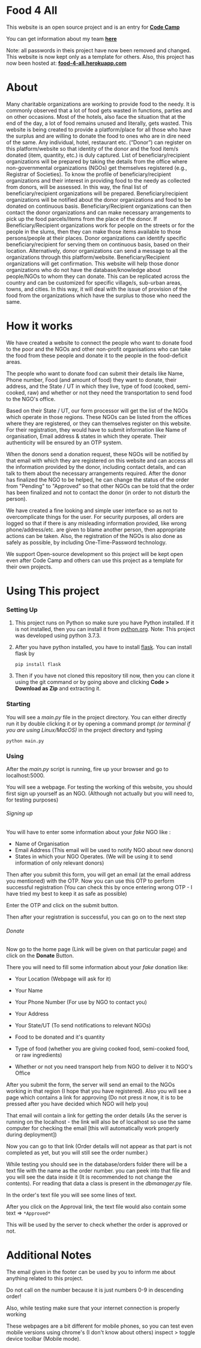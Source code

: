 # Food 4 All

This website is an open source project and is an entry for **[Code Camp](https://codecamphackathon.netlify.app)**

You can get information about my team **[here](https://codecamphackathon.netlify.app/TheJuniorDev)**

Note: all passwords in theis project have now been removed and changed. This website is now kept only as a template for others.
Also, this project has now been hosted at: **[food-4-all.herokuapp.com](https://food-4-all.herokuapp.com)**

# About

Many charitable organizations are working to provide food to the needy. It is commonly observed that a lot of food gets wasted in functions, parties and on other occasions. Most of the hotels, also face the situation that at the end of the day, a lot of food remains unused and literally, gets wasted. This website is being created to provide a platform/place for all those who have the surplus and are willing to donate the food to ones who are in dire need of the same. Any individual, hotel, restaurant etc. (“Donor”) can register on this platform/website so that identity of the donor and the food item/s donated (item, quantity, etc.) is duly captured. List of beneficiary/recipient organizations will be prepared by taking the details from the office where non-governmental organizations (NGOs) get themselves registered (e.g., Registrar of Societies). To know the profile of beneficiary/recipient organizations and their interest in providing food to the needy as collected from donors, will be assessed. In this way, the final list of beneficiary/recipient organizations will be prepared. Beneficiary/recipient organizations will be notified about the donor organizations and food to be donated on continuous basis. Beneficiary/Recipient organizations can then contact the donor organizations and can make necessary arrangements to pick up the food parcels/items from the place of the donor. If Beneficiary/Recipient organizations work for people on the streets or for the people in the slums, then they can make those items available to those persons/people at their places. Donor organizations can identify specific beneficiary/recipient for serving them on continuous basis, based on their location. Alternatively, donor organizations can send a message to all the organizations through this platform/website. Beneficiary/Recipient organizations will get confirmation. This website will help those donor organizations who do not have the database/knowledge about people/NGOs to whom they can donate. This can be replicated across the country and can be customized for specific village/s, sub-urban areas, towns, and cities. In this way, it will deal with the issue of provision of the food from the organizations which have the surplus to those who need the same.

# How it works

We have created a website to connect the people who want to donate food to the poor and the NGOs and other non-profit organisations who can take the food from these people and donate it to the people in the food-deficit areas. 

The people who want to donate food can submit their details like Name, Phone number, Food (and amount of food) they want to donate, their address, and the State / UT in which they live, type of food (cooked, semi-cooked, raw) and whether or not they need the transportation to send food to the NGO's office.

Based on their State / UT, our form processor will get the list of the NGOs which operate in those regions. These NGOs can be listed from the offices where they are registered, or they can themselves register on this website. For their registration, they would have to submit information like Name of organisation, Email address & states in which they operate. Their authenticity will be ensured by an OTP system.

When the donors send a donation request, these NGOs will be notified by that email with which they are registered on this website and can access all the information provided by the donor, including contact details, and can talk to them about the necessary arrangements required. After the donor has finalized the NGO to be helped, he can change the status of the order from "Pending" to "Approved" so that other NGOs can be told that the order has been finalized and not to contact the donor (in order to not disturb the person). 

We have created a fine looking and simple user interface so as not to overcomplicate things for the user.
For security purposes, all orders are logged so that if there is any misleading information provided, like wrong phone/address/etc. are given to blame another person, then appropriate actions can be taken.
Also, the registration of the NGOs is also done as safely as possible, by including One-Time-Password technology.


We support Open-source development so this project will be kept open even after Code Camp and others can use this project as a template for their own projects.

# Using This project 

### Setting Up

1. This project runs on Python so make sure you have Python installed. If it is not installed, then you can install it from [python.org](https://python.org/downloads). Note: This project was developed using python 3.7.3.

2. After you have python installed, you have to install [flask](https://flask.palletsprojects.com/). You can install flask by 

   ```pip install flask```

3. Then if you have not cloned this repository till now, then you can clone it using the git command or by going above and clicking **Code > Download as Zip** and extracting it.

### Starting

You will see a *main.py* file in the project directory. You can either directly run it by double clicking it or by opening a command prompt *(or terminal if you are using Linux/MacOS)* in the project directory and typing 

```python main.py```

### Using

After the *main.py* script is running, fire up your browser and go to localhost:5000.

You will see a webpage. For testing the working of this website, you should first sign up yourself as an NGO.	(Although not actually but you will need to, for testing purposes)

###### Signing up

You will have to enter some information about your *fake* NGO like :

- Name of Organisation
- Email Address (This email will be used to notify NGO about new donors)
- States in which your NGO Operates. (We will be using it to send information of only relevant donors)

Then after you submit this form, you will get an email (at the email address you mentioned) with the OTP. Now you can use this OTP to perform successful registration (You can check this by once entering wrong OTP - I have tried my best to keep it as safe as possible)

Enter the OTP and click on the submit button.

Then after your registration is successful, you can go on to the next step

###### Donate

Now go to the home page (Link will be given on that particular page) and click on the **Donate** Button.

There you will need to fill some information about your *fake* donation like:

- Your Location (Webpage will ask for it)

- Your Name
- Your Phone Number (For use by NGO to contact you)
- Your Address
- Your State/UT (To send notifications to relevant NGOs) 
- Food to be donated and it's quantity
- Type of food (whether you are giving cooked food, semi-cooked food, or raw ingredients)
- Whether or not you need transport help from NGO to deliver it to NGO's Office

After you submit the form, the server will send an email to the NGOs working in that region (I hope that you have registered). Also you will see a page which contains a link for approving (Do not press it now, it is to be pressed after you have decided which NGO will help you)

That email will contain a link for getting the order details (As the server is running on the localhost - the link will also be of localhost so use the same computer for checking the email [this will automatically work properly during deployment])

Now you can go to that link (Order details will not appear as that part is not completed as yet, but you will still see the order number.)

While testing you should see in the database/orders folder there will be a text file with the name as the order number. you can peek into that file and you will see the data inside it (It is recommended to not change the contents). For reading that data a class is present in the *dbmanager.py* file.

In the order's text file you will see some lines of text.

After you click on the Approval link, the text file would also contain some text =>  ```*Approved*```

This will be used by the server to check whether the order is approved or not. 



# Additional Notes

The email given in the footer can be used by you to inform me about anything related to this project.

Do not call on the number because it is just numbers 0-9 in descending order!

Also, while testing make sure that your internet connection is properly working

These webpages are a bit different for mobile phones, so you can test even mobile versions using chrome's (I don't know about others) inspect > toggle device toolbar (Mobile mode).

